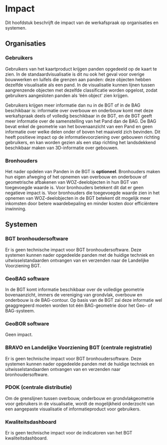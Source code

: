 # Impact

Dit hoofdstuk beschrijft de impact van de werkafspraak op organisaties en
systemen.

## Organisaties

### Gebruikers

Gebruikers van het kaartproduct krijgen panden opgedeeld op de kaart te zien. In
de standaardvisualisatie is dit nu ook het geval voor overige bouwwerken en
luifels die grenzen aan panden: deze objecten hebben dezelfde visualisatie als
een pand. In de visualisatie kunnen lijnen tussen aangrenzende objecten met
dezelfde classificatie worden opgelost, zodat gebruikers aangesloten panden als
‘één object’ zien krijgen.

Gebruikers krijgen meer informatie dan nu in de BGT of in de BAG beschikbaar is:
informatie over overbouw en onderbouw komt met deze werkafspraak deels of
volledig beschikbaar in de BGT, en de BGT geeft meer informatie over de
samenstelling van het Pand dan de BAG. De BAG bevat enkel de geometrie van het
bovenaanzicht van een Pand en geen informatie over welke delen onder of boven
het maaiveld zich bevinden. Dit heeft positieve impact op de
informatievoorziening over gebouwen richting gebruikers, en kan worden gezien
als een stap richting het landsdekkend beschikbaar maken van 3D-informatie over
gebouwen.

### Bronhouders

Het nader opdelen van Panden in de BGT is **optioneel**. Bronhouders maken hun
eigen afweging of het opnemen van overbouw en onderbouw of geometrische
afbakenen van WOZ-deelobjecten in hun BGT van toegevoegde waarde is. Voor
bronhouders betekent dit dat er geen negatieve impact is. Voor bronhouders die
toegevoegde waarde zien in het opnemen van WOZ-deelobjecten in de BGT betekent
dit mogelijk meer inkomsten door betere waardebepaling en minder kosten door
efficiëntere inwinning.

## Systemen

### BGT bronhoudersoftware

Er is geen technische impact voor BGT bronhoudersoftware. Deze systemen kunnen
nader opgedeelde panden met de huidige techniek en uitwisselstandaarden
ontvangen van en verzenden naar de Landelijke Voorziening BGT.

### GeoBAG software

In de BGT komt informatie beschikbaar over de volledige geometrie bovenaanzicht,
immers de vereniging van grondvlak, overbouw en onderbouw is de BAG-contour. Op
basis van de BGT zal deze informatie wel geaggregeerd moeten worden tot één
BAG-geometrie door het Geo- of BAG-systeem.

### GeoBOR software

Geen impact.

### BRAVO en Landelijke Voorziening BGT (centrale registratie)

Er is geen technische impact voor BGT bronhoudersoftware. Deze systemen kunnen
nader opgedeelde panden met de huidige techniek en uitwisselstandaarden
ontvangen van en verzenden naar bronhoudersoftware.

### PDOK (centrale distributie)

Om de grenslijnen tussen overbouw, onderbouw en grondvlakgeometrie voor
gebruikers in de visualisatie, wordt de mogelijkheid onderzocht van een
aangepaste visualisatie of informatieproduct voor gebruikers.

### Kwaliteitsdashboard

Er is geen technische impact voor de indicatoren van het BGT
kwaliteitsdashboard.
